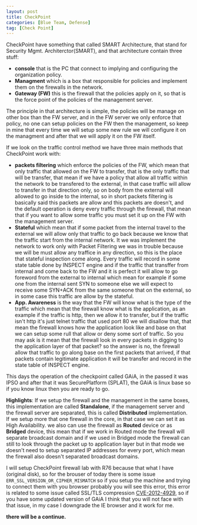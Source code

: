 ```yaml
---
layout: post
title: CheckPoint
categories: [Blue Team, Defense]
tag: [Check Point] 
---
```


CheckPoint have something that called SMART Architecture, that stand for Security Mgmt. Architerctor(SMART), and that architecture contain three stuff:
- **console** that is the PC that connect to implying and configuring the organization policy.
- **Managment** which is a box that responsible for policies and implement them on the firewalls in the network.
- **Gateway (FW)** this is the firewall that the policies apply on it, so that is the force point of the policies of the management server.

The principle in that architecture is simple, the policies will be manage on other box than the FW server, and in the FW server we only enforce that policy, no one can setup policies on the FW then the management, so keep in mine that every time we will setup some new rule we will configure it on the managment and after that we will apply it on the FW itself.

If we look on the traffic control method we have three main methods that CheckPoint work with:
- **packets filtering** which enforce the policies of the FW, which mean that only traffic that allowed on the FW to transfer, that is the only traffic that will be transfer, that mean if we have a policy that allow all traffic within the network to be transfered to the external, in that case traffic will allow to transfer in that direction only, so on body from the external will allowed to go inside to the internal, so in short packets filtering is basically said this packets are allow and this packets are doesn't, and the default operation is deny every traffic through the firewall, that mean that if you want to allow some traffic you must set it up on the FW with the management server.
- **Stateful** which mean that if some packet from the internal travel to the external we will allow only that traffic to go back because we know that the traffic start from the internal network. It we was implement the network to work only with Packet Filtering we was in trouble because we will be must allow any traffice in any direction, so this is the place that stateful inspection come along. Every traffic will record in some state table done by INSPECT engine and if the traffic that transffer from internal and come back to the FW and it is perfect it will allow to go foreword from the external to internal which mean for example if some one from the internal sent SYN to someone else we will expect to receive some SYN+ACK from the same someone that on the external, so in some case this traffic are allow by the stateful.
- **App. Awareness** is the way that the FW will know what is the type of the traffic which mean that the firewall know what is the application, as an example if the traffic is http, then we allow it to transfer, but if the traffic isn't http it's just telnet traffic that used port 80 we will disallow that, that mean the firewall knows how the application look like and base on that we can setup some rull that allow or deny some sort of traffic. So you may ask is it mean that the firewall look in every packets in digging to the application layer of that packet? so the  answer is no, the firewall allow that traffic to go along base on the first packets that arrived, if that packets contain legitimate application it will be transfer and record in the state table of INSPECT engine.

This days the operation of the checkpoint called GAiA, in the passed it was IPSO and after that it was SecurePlatform (SPLAT), the GAiA is linux base so if you know linux then you are ready to go.


**Highlights**:
If we setup the firewall and the management in the same boxes, this implementation are called **Standalone**, if the management server and the firewall server are separated, this is called **Distributed** implementation.
If we setup more that one firewall in the core, in that case we can set it as High Availability. we also can use the firewall as **Routed** device or as **Bridged** device, this mean that if we work in Routed mode the firewall will separate broadcast domain and if we used in Bridged mode the firewall can still to look through the packet up to application layer but in that mode we doesn't need to setup separated IP addresses for every port, which mean the firewall also doesn't separated broadcast domains.

I will setup CheckPoint firewall lab with R76 because that what I have (original disk), so for the brouser of today there is some issue  `ERR_SSL_VERSION_OR_CIPHER_MISMATCH` so if you setup the machine and trying to connect them with you browser probably you will see this error, this error is related to some issue called SSL/TLS compression [CVE-2012-4929](https://cve.mitre.org/cgi-bin/cvename.cgi?name=cve-CVE-2012-4929), so if you have some updated version of GAiA I think that you will not face with that issue, in my case I downgrade the IE browser and it work for me.

**there will be a continue.**
